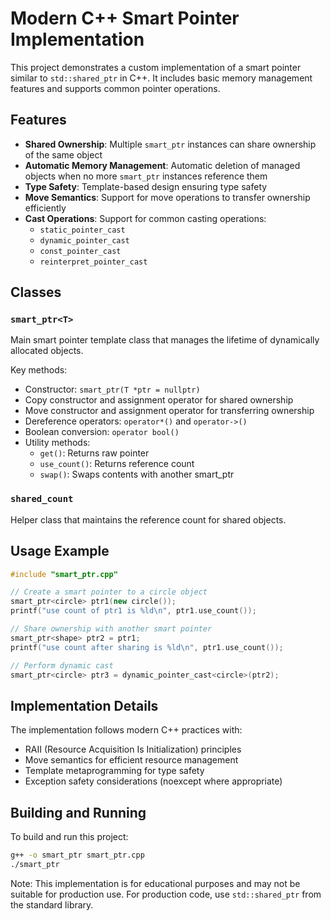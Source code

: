 # Modern C++ Smart Pointer Implementation

This project demonstrates a custom implementation of a smart pointer similar to `std::shared_ptr` in C++. It includes basic memory management features and supports common pointer operations.

## Features

- **Shared Ownership**: Multiple `smart_ptr` instances can share ownership of the same object
- **Automatic Memory Management**: Automatic deletion of managed objects when no more `smart_ptr` instances reference them
- **Type Safety**: Template-based design ensuring type safety
- **Move Semantics**: Support for move operations to transfer ownership efficiently
- **Cast Operations**: Support for common casting operations:
  - `static_pointer_cast`
  - `dynamic_pointer_cast`
  - `const_pointer_cast`
  - `reinterpret_pointer_cast`

## Classes

### `smart_ptr<T>`
Main smart pointer template class that manages the lifetime of dynamically allocated objects.

Key methods:
- Constructor: `smart_ptr(T *ptr = nullptr)`
- Copy constructor and assignment operator for shared ownership
- Move constructor and assignment operator for transferring ownership
- Dereference operators: `operator*()` and `operator->()`
- Boolean conversion: `operator bool()`
- Utility methods:
  - `get()`: Returns raw pointer
  - `use_count()`: Returns reference count
  - `swap()`: Swaps contents with another smart_ptr

### `shared_count`
Helper class that maintains the reference count for shared objects.

## Usage Example

```cpp
#include "smart_ptr.cpp"

// Create a smart pointer to a circle object
smart_ptr<circle> ptr1(new circle());
printf("use count of ptr1 is %ld\n", ptr1.use_count());

// Share ownership with another smart pointer
smart_ptr<shape> ptr2 = ptr1;
printf("use count after sharing is %ld\n", ptr1.use_count());

// Perform dynamic cast
smart_ptr<circle> ptr3 = dynamic_pointer_cast<circle>(ptr2);
```

## Implementation Details

The implementation follows modern C++ practices with:
- RAII (Resource Acquisition Is Initialization) principles
- Move semantics for efficient resource management
- Template metaprogramming for type safety
- Exception safety considerations (noexcept where appropriate)

## Building and Running

To build and run this project:

```bash
g++ -o smart_ptr smart_ptr.cpp
./smart_ptr
```

Note: This implementation is for educational purposes and may not be suitable for production use. For production code, use `std::shared_ptr` from the standard library.
